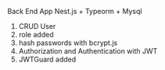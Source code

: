 Back End App 
Nest.js + Typeorm + Mysql

1) CRUD User
2) role added
3) hash passwords with bcrypt.js
4) Authorization and Authentication with JWT
5) JWTGuard added